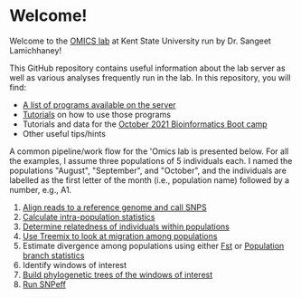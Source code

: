 # Welcome!
Welcome to the [OMICS lab](https://theomicslab.wordpress.com/) at Kent State University run by Dr. Sangeet Lamichhaney! 

This GitHub repository contains useful information about the lab server as well as various analyses frequently run in the lab. In this repository, you will find:
* [A list of programs available on the server](https://github.com/wjdavis90/Omics_lab_server/blob/main/program_list.md)
* [Tutorials](https://github.com/wjdavis90/Omics_lab_server/tree/main/tutorials) on how to use those programs
* Tutorials and data for the [October 2021 Bioinformatics Boot camp](https://github.com/wjdavis90/Omics_lab_server/tree/main/tutorials/2021_Bio_Info_Bootcamp)
* Other useful tips/hints

A common pipeline/work flow for the 'Omics lab is presented below. For all the examples, I assume three populations of 5 individuals each. I named the populations "August", "September", and "October", and the individuals are labelled as the first letter of the month (i.e., population name) followed by a number, e.g., A1.

1. [Align reads to a reference genome and call SNPS](https://github.com/wjdavis90/Omics_lab_server/blob/main/tutorials/Aligning_reads_calling_SNPS.md)
2. [Calculate intra-population statistics](https://github.com/wjdavis90/Omics_lab_server/blob/main/tutorials/intra_population_stats.md)
3. [Determine relatedness of individuals within populations](https://github.com/wjdavis90/Omics_lab_server/blob/main/tutorials/relatedness.md)
4. [Use Treemix to look at migration among populations]()
5. Estimate divergence among populations using either [Fst]() or [Population branch statistics](https://github.com/wjdavis90/Omics_lab_server/blob/main/tutorials/angsd.md)
6. Identify windows of interest
7. [Build phylogenetic trees of the windows of interest]()
8. [Run SNPeff]()
